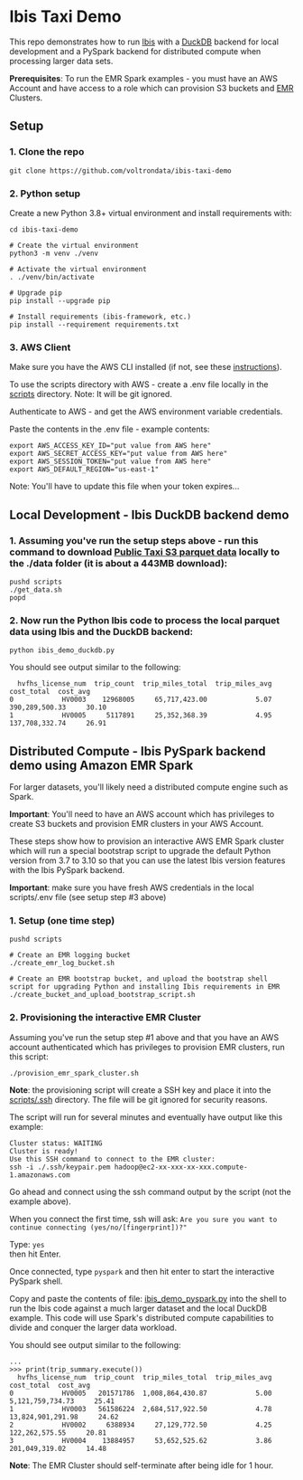 # Ibis Taxi Demo

This repo demonstrates how to run [Ibis](https://ibis-project.org) with a [DuckDB](https://duckdb.org) backend for local development and a PySpark backend for distributed compute when processing larger data sets. 

**Prerequisites**: To run the EMR Spark examples - you must have an AWS Account and have access to a role which can provision S3 buckets and [EMR](https://aws.amazon.com/emr/) Clusters.

## Setup

### 1. Clone the repo
```shell
git clone https://github.com/voltrondata/ibis-taxi-demo
```

### 2. Python setup
Create a new Python 3.8+ virtual environment and install requirements with:
```shell
cd ibis-taxi-demo

# Create the virtual environment
python3 -m venv ./venv

# Activate the virtual environment
. ./venv/bin/activate

# Upgrade pip
pip install --upgrade pip

# Install requirements (ibis-framework, etc.)
pip install --requirement requirements.txt
```

### 3. AWS Client 
Make sure you have the AWS CLI installed (if not, see these [instructions](https://docs.aws.amazon.com/cli/latest/userguide/getting-started-install.html)).

To use the scripts directory with AWS - create a .env file locally in the [scripts](scripts) directory.  Note: It will be git ignored.

Authenticate to AWS - and get the AWS environment variable credentials.

Paste the contents in the .env file - example contents:

```
export AWS_ACCESS_KEY_ID="put value from AWS here"
export AWS_SECRET_ACCESS_KEY="put value from AWS here"
export AWS_SESSION_TOKEN="put value from AWS here"
export AWS_DEFAULT_REGION="us-east-1"
```

Note: You'll have to update this file when your token expires...

## Local Development - Ibis DuckDB backend demo

### 1. Assuming you've run the setup steps above - run this command to download [Public Taxi S3 parquet data](https://aws.amazon.com/marketplace/pp/prodview-okyonroqg5b2u#resources) locally to the ./data folder (it is about a 443MB download):
```shell
pushd scripts
./get_data.sh
popd
```

### 2. Now run the Python Ibis code to process the local parquet data using Ibis and the DuckDB backend:
```shell
python ibis_demo_duckdb.py
```

You should see output similar to the following:
```text
  hvfhs_license_num  trip_count  trip_miles_total  trip_miles_avg     cost_total  cost_avg
0            HV0003    12968005     65,717,423.00            5.07 390,289,500.33     30.10
1            HV0005     5117891     25,352,368.39            4.95 137,708,332.74     26.91
```

## Distributed Compute - Ibis PySpark backend demo using Amazon EMR Spark
For larger datasets, you'll likely need a distributed compute engine such as Spark.

**Important**: You'll need to have an AWS account which has privileges to create S3 buckets and provision EMR clusters in your AWS Account.

These steps show how to provision an interactive AWS EMR Spark cluster which will run a special bootstrap script to upgrade the default Python version from 3.7 to 3.10 so that you can use the latest Ibis version features with the Ibis PySpark backend.

**Important**: make sure you have fresh AWS credentials in the local scripts/.env file (see setup step #3 above)

### 1. Setup (one time step)
```shell
pushd scripts

# Create an EMR logging bucket
./create_emr_log_bucket.sh

# Create an EMR bootstrap bucket, and upload the bootstrap shell script for upgrading Python and installing Ibis requirements in EMR
./create_bucket_and_upload_bootstrap_script.sh
```

### 2. Provisioning the interactive EMR Cluster   
Assuming you've run the setup step #1 above and that you have an AWS account authenticated which has privileges to provision EMR clusters, run this script:
```shell
./provision_emr_spark_cluster.sh
```

**Note**: the provisioning script will create a SSH key and place it into the [scripts/.ssh](scripts/.ssh) directory.  The file will be git ignored for security reasons.

The script will run for several minutes and eventually have output like this example:
```
Cluster status: WAITING
Cluster is ready!
Use this SSH command to connect to the EMR cluster: 
ssh -i ./.ssh/keypair.pem hadoop@ec2-xx-xxx-xx-xxx.compute-1.amazonaws.com
```

Go ahead and connect using the ssh command output by the script (not the example above).

When you connect the first time, ssh will ask: ``Are you sure you want to continue connecting (yes/no/[fingerprint])?"``

Type: ``yes``   
then hit Enter.

Once connected, type ``pyspark`` and then hit enter to start the interactive PySpark shell.

Copy and paste the contents of file: [ibis_demo_pyspark.py](ibis_demo_pyspark.py) into the shell to run the Ibis code against a much larger dataset and the local DuckDB example.  This code will use Spark's distributed compute capabilities to divide and conquer the larger data workload.

You should see output similar to the following:
```text
...
>>> print(trip_summary.execute())
  hvfhs_license_num  trip_count  trip_miles_total  trip_miles_avg        cost_total  cost_avg
0            HV0005   201571786  1,008,864,430.87            5.00  5,121,759,734.73     25.41
1            HV0003   561586224  2,684,517,922.50            4.78 13,824,901,291.98     24.62
2            HV0002     6388934     27,129,772.50            4.25    122,262,575.55     20.81
3            HV0004    13884957     53,652,525.62            3.86    201,049,319.02     14.48
```

**Note**: The EMR Cluster should self-terminate after being idle for 1 hour.
